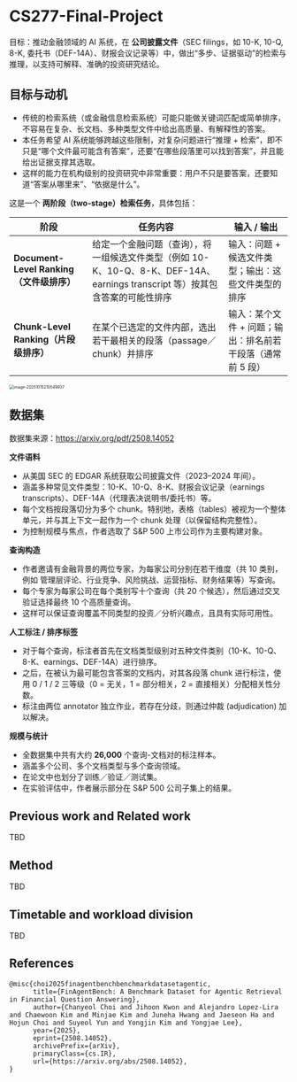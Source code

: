 # CS277-Final-Project



目标：推动金融领域的 AI 系统，在 **公司披露文件**（SEC filings，如 10-K, 10-Q, 8-K, 委托书（DEF-14A）、财报会议记录等）中，做出“多步、证据驱动”的检索与推理，以支持可解释、准确的投资研究结论。



## 目标与动机

- 传统的检索系统（或金融信息检索系统）可能只能做关键词匹配或简单排序，不容易在复杂、长文档、多种类型文件中给出高质量、有解释性的答案。
- 本任务希望 AI 系统能够跨越这些限制，对复杂问题进行“推理 + 检索”，即不只是“哪个文件最可能含有答案”，还要“在哪些段落里可以找到答案”，并且能给出证据支撑其选取。
- 这样的能力在机构级别的投资研究中非常重要：用户不只是要答案，还要知道“答案从哪里来”、“依据是什么”。



这是一个 **两阶段（two-stage）检索任务**，具体包括：

| 阶段                                     | 任务内容                                                     | 输入 / 输出                                                |
| ---------------------------------------- | ------------------------------------------------------------ | ---------------------------------------------------------- |
| **Document-Level Ranking（文件级排序）** | 给定一个金融问题（查询），将一组候选文件类型（例如 10-K、10-Q、8-K、DEF-14A、earnings transcript 等）按其包含答案的可能性排序 | 输入：问题 + 候选文件类型；输出：这些文件类型的排序        |
| **Chunk-Level Ranking（片段级排序）**    | 在某个已选定的文件内部，选出若干最相关的段落（passage／chunk）并排序 | 输入：某个文件 + 问题；输出：排名前若干段落（通常前 5 段） |



<img src="img/task.png" alt="image-20251015210549937" style="zoom:50%;" />



## 数据集

数据集来源：https://arxiv.org/pdf/2508.14052

**文件语料**

- 从美国 SEC 的 EDGAR 系统获取公司披露文件（2023–2024 年间）。
- 涵盖多种常见文件类型：10-K、10-Q、8-K、财报会议记录（earnings transcripts）、DEF-14A（代理表决说明书/委托书）等。
- 每个文档按段落切分为多个 chunk。特别地，表格（tables）被视为一个整体单元，并与其上下文一起作为一个 chunk 处理（以保留结构完整性）。
- 为控制规模与焦点，作者选取了 S&P 500 上市公司作为主要构建对象。

**查询构造**

- 作者邀请有金融背景的两位专家，为每家公司分别在若干维度（共 10 类别，例如 管理层评论、行业竞争、风险挑战、运营指标、财务结果等）写查询。
- 每个专家为每家公司在每个类别写十个查询（共 20 个候选），然后通过交叉验证选择最终 10 个高质量查询。
- 这样可以保证查询覆盖不同类型的投资／分析兴趣点，且具有实际可用性。

**人工标注 / 排序标签**

- 对于每个查询，标注者首先在文档类型级别对五种文件类别（10-K、10-Q、8-K、earnings、DEF-14A）进行排序。
- 之后，在被认为最可能包含答案的文档内，对其各段落 chunk 进行标注，使用 0 / 1 / 2 三等级（0 = 无关，1 = 部分相关，2 = 直接相关）分配相关性分数。
- 标注由两位 annotator 独立作业，若存在分歧，则通过仲裁 (adjudication) 加以解决。

**规模与统计**

- 全数据集中共有大约 **26,000** 个查询-文档对的标注样本。
- 涵盖多个公司、多个文档类型与多个查询领域。
- 在论文中也划分了训练／验证／测试集。
- 在实验评估中，作者展示部分在 S&P 500 公司子集上的结果。





## Previous work and Related work

TBD





## Method

TBD



## Timetable and workload division

TBD





## References

```
@misc{choi2025finagentbenchbenchmarkdatasetagentic,
      title={FinAgentBench: A Benchmark Dataset for Agentic Retrieval in Financial Question Answering}, 
      author={Chanyeol Choi and Jihoon Kwon and Alejandro Lopez-Lira and Chaewoon Kim and Minjae Kim and Juneha Hwang and Jaeseon Ha and Hojun Choi and Suyeol Yun and Yongjin Kim and Yongjae Lee},
      year={2025},
      eprint={2508.14052},
      archivePrefix={arXiv},
      primaryClass={cs.IR},
      url={https://arxiv.org/abs/2508.14052}, 
}
```

